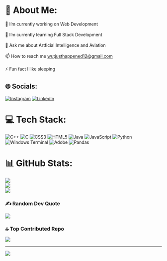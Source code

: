 # 💫 About Me:
🔭 I’m currently working on Web Development<br><br>🌱 I’m currently learning Full Stack Development<br><br>💬 Ask me about Artficial Intelligence and Aviation<br><br>📫 How to reach me wutjusthappened12@gmail.com<br><br>⚡ Fun fact I like sleeping


## 🌐 Socials:
[![Instagram](https://img.shields.io/badge/Instagram-%23E4405F.svg?logo=Instagram&logoColor=white)](https://instagram.com/krishna06814) [![LinkedIn](https://img.shields.io/badge/LinkedIn-%230077B5.svg?logo=linkedin&logoColor=white)](https://linkedin.com/in/krishna-yadav-8613962a2) 

# 💻 Tech Stack:
![C++](https://img.shields.io/badge/c++-%2300599C.svg?style=for-the-badge&logo=c%2B%2B&logoColor=white) ![C](https://img.shields.io/badge/c-%2300599C.svg?style=for-the-badge&logo=c&logoColor=white) ![CSS3](https://img.shields.io/badge/css3-%231572B6.svg?style=for-the-badge&logo=css3&logoColor=white) ![HTML5](https://img.shields.io/badge/html5-%23E34F26.svg?style=for-the-badge&logo=html5&logoColor=white) ![Java](https://img.shields.io/badge/java-%23ED8B00.svg?style=for-the-badge&logo=openjdk&logoColor=white) ![JavaScript](https://img.shields.io/badge/javascript-%23323330.svg?style=for-the-badge&logo=javascript&logoColor=%23F7DF1E) ![Python](https://img.shields.io/badge/python-3670A0?style=for-the-badge&logo=python&logoColor=ffdd54) ![Windows Terminal](https://img.shields.io/badge/Windows%20Terminal-%234D4D4D.svg?style=for-the-badge&logo=windows-terminal&logoColor=white) ![Adobe](https://img.shields.io/badge/adobe-%23FF0000.svg?style=for-the-badge&logo=adobe&logoColor=white) ![Pandas](https://img.shields.io/badge/pandas-%23150458.svg?style=for-the-badge&logo=pandas&logoColor=white)
# 📊 GitHub Stats:
![](https://github-readme-stats.vercel.app/api?username=NotYourKrishna&theme=dark&hide_border=false&include_all_commits=true&count_private=false)<br/>
![](https://github-readme-streak-stats.herokuapp.com/?user=NotYourKrishna&theme=dark&hide_border=false)<br/>
![](https://github-readme-stats.vercel.app/api/top-langs/?username=NotYourKrishna&theme=dark&hide_border=false&include_all_commits=true&count_private=false&layout=compact)

### ✍️ Random Dev Quote
![](https://quotes-github-readme.vercel.app/api?type=horizontal&theme=radical)

### 🔝 Top Contributed Repo
![](https://github-contributor-stats.vercel.app/api?username=NotYourKrishna&limit=5&theme=dark&combine_all_yearly_contributions=true)

---
[![](https://visitcount.itsvg.in/api?id=NotYourKrishna&icon=0&color=0)](https://visitcount.itsvg.in)

<!-- Proudly created with GPRM ( https://gprm.itsvg.in ) -->

